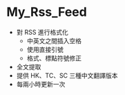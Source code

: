# My_Rss_Feed
- 對 RSS 進行格式化
  - 中英文之間插入空格
  - 使用直接引號
  - 格式、標點符號修正
- 全文提取
- 提供 HK、TC、SC 三種中文翻譯版本
- 每兩小時更新一次
